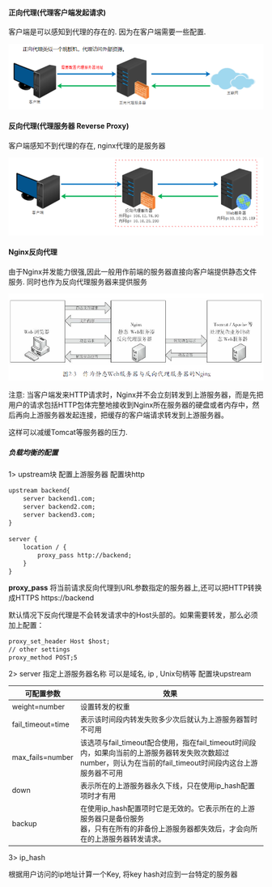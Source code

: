 #### 正向代理(代理客户端发起请求)

客户端是可以感知到代理的存在的. 因为在客户端需要一些配置.

![image-20210929104621233](..\static\正向代理.png)

#### 反向代理(代理服务器 Reverse Proxy)

客户端感知不到代理的存在, nginx代理的是服务器

![image-20210929141130837](..\static\反向代理.png)

#### Nginx反向代理

由于Nginx并发能力很强,因此一般用作前端的服务器直接向客户端提供静态文件服务. 同时也作为反向代理服务器来提供服务

![image-20211025213241634](..\static\nginx的使用.png)

注意: 当客户端发来HTTP请求时，Nginx并不会立刻转发到上游服务器，而是先把用户的请求包括HTTP包体完整地接收到Nginx所在服务器的硬盘或者内存中，然后再向上游服务器发起连接，把缓存的客户端请求转发到上游服务器。

这样可以减缓Tomcat等服务器的压力.

##### 负载均衡的配置

1> upstream块  配置上游服务器    配置块http

```apl
upstream backend{
	server backend1.com;
	server backend2.com;
	server backend3.com;
}

server {
	location / {
		proxy_pass http://backend;
	}
}
```

**proxy_pass** 将当前请求反向代理到URL参数指定的服务器上,还可以把HTTP转换成HTTPS https\://backend

默认情况下反向代理是不会转发请求中的Host头部的。如果需要转发，那么必须加上配置：

```apl
proxy_set_header Host $host;
// other settings
proxy_method POST;5
```



2> server 指定上游服务器名称   可以是域名, ip , Unix句柄等 配置块upstream

| 可配置参数        | 效果                                                         |
| ----------------- | ------------------------------------------------------------ |
| weight=number     | 设置转发的权重                                               |
| fail_timeout=time | 表示该时间段内转发失败多少次后就认为上游服务器暂时不可用     |
| max_fails=number  | 该选项与fail_timeout配合使用，指在fail_timeout时间段内，如果向当前的上游服务器转发失败次数超过number，则认为在当前的fail_timeout时间段内这台上游服务器不可用 |
| down              | 表示所在的上游服务器永久下线，只在使用ip_hash配置项时才有用  |
| backup            | 在使用ip_hash配置项时它是无效的。它表示所在的上游服务器只是备份服务<br/>器，只有在所有的非备份上游服务器都失效后，才会向所在的上游服务器转发请求。 |

3> ip_hash  

根据用户访问的ip地址计算一个Key, 将key hash对应到一台特定的服务器







































